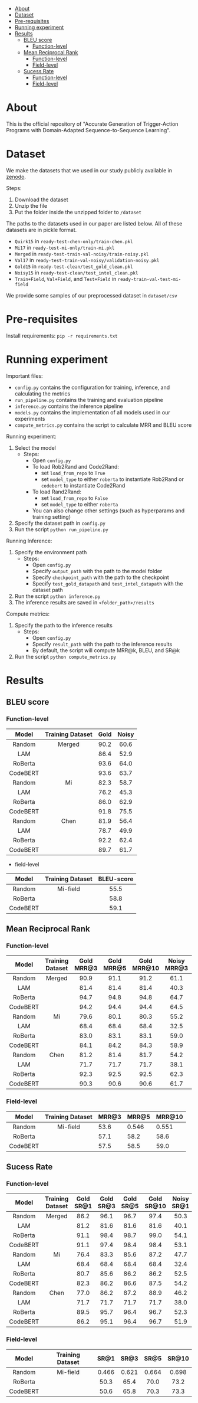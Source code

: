 - [About](#about)
- [Dataset](#dataset)
- [Pre-requisites](#pre-requisites)
- [Running experiment](#running-experiment)
- [Results](#results)
  * [BLEU score](#bleu-score)
    + [Function-level](#function-level)
  * [Mean Reciprocal Rank](#mean-reciprocal-rank)
    + [Function-level](#function-level-1)
    + [Field-level](#field-level)
  * [Sucess Rate](#sucess-rate)
    + [Function-level](#function-level-2)
    + [Field-level](#field-level-1)

# About
This is the official repository of "Accurate Generation of Trigger-Action Programs with Domain-Adapted Sequence-to-Sequence Learning".

# Dataset
We make the datasets that we used in our study publicly available in [zenodo](https://zenodo.org/record/5885850#.YeolYP5ByUl).

Steps:
1. Download the dataset
2. Unzip the file
3. Put the folder inside the unzipped folder to `/dataset`

The paths to the datasets used in our paper are listed below. All of these datasets are in pickle format. 
- `Quirk15` in `ready-test-chen-only/train-chen.pkl`
- `Mi17` in `ready-test-mi-only/train-mi.pkl`
- `Merged` in `ready-test-train-val-noisy/train-noisy.pkl`
- `Val17` in `ready-test-train-val-noisy/validation-noisy.pkl`
- `Gold15` in `ready-test-clean/test_gold_clean.pkl`
- `Noisy15` in `ready-test-clean/test_intel_clean.pkl`
- `Train+Field`, `Val+Field`, and `Test+Field` in `ready-train-val-test-mi-field`

We provide some samples of our preprocessed dataset in `dataset/csv`

# Pre-requisites
Install requirements: `pip -r requirements.txt`

# Running experiment
Important files:
- `config.py` contains the configuration for training, inference, and calculating the metrics
- `run_pipeline.py` contains the training and evaluation pipeline
- `inference.py` contains the inference pipeline
- `models.py` contains the implementation of all models used in our experiments
- `compute_metrics.py` contains the script to calculate MRR and BLEU score


Running experiment:
1. Select the model
    - Steps:
        - Open `config.py`
        - To load Rob2Rand and Code2Rand:
            - set `load_from_repo` to `True`
            - set `model_type`  to either `roberta` to instantiate Rob2Rand or `codebert` to instantiate Code2Rand
        - To load Rand2Rand:
            - set `load_from_repo` to `False`
            - set `model_type`  to either `roberta`
        - You can also change other settings (such as hyperparams and training setting)
2. Specify the dataset path in `config.py`
2. Run the script `python run_pipeline.py`

Running Inference:
1. Specify the environment path
    - Steps:
        - Open `config.py`
        - Specify `output_path` with the path to the model folder
        - Specify `checkpoint_path` with the path to the checkpoint
        - Specify `test_gold_datapath` and `test_intel_datapath` with the dataset path 
2. Run the script `python inference.py`
3. The inference results are saved in `<folder_path>/results`

Compute metrics:
1. Specify the path to the inference results
    - Steps:
        - Open `config.py`
        - Specify `result_path` with the path to the inference results
        - By default, the script will compute MRR@k, BLEU, and SR@k
2. Run the script `python compute_metrics.py`


# Results
## BLEU score
### Function-level

|   Model  	| Training Dataset 	| Gold 	| Noisy 	|
|:--------:	|:----------------:	|:----:	|:-----:	|
| Random  	|      Merged      	| 90.2 	|  60.6 	|
| LAM   	|                	| 86.4 	|  52.9 	|
| RoBerta 	|                	| 93.6 	|  64.0 	|
| CodeBERT 	|                	| 93.6 	|  63.7 	|
| Random  	|        Mi        	| 82.3 	|  58.7 	|
| LAM   	|                	| 76.2 	|  45.3 	|
| RoBerta 	|                	| 86.0 	|  62.9 	|
| CodeBERT 	|                	| 91.8 	|  75.5 	|
| Random  	|       Chen       	| 81.9 	|  56.4 	|
| LAM   	|                 	| 78.7 	|  49.9 	|
| RoBerta 	|                 	| 92.2 	|  62.4 	|
| CodeBERT 	|                	| 89.7 	|  61.7 	|

- field-level

|   Model  	| Training Dataset 	| BLEU-score 	|
|:--------:	|:----------------:	|:----------:	|
| Random   	|     Mi-field     	| 55.5       	|
| RoBerta  	|                  	| 58.8       	|
| CodeBERT 	|                  	| 59.1       	|



## Mean Reciprocal Rank 
### Function-level

|  Model   	| Training Dataset 	| Gold MRR@3 	| Gold MRR@5 	| Gold MRR@10 	| Noisy MRR@3 	| Noisy MRR@5 	| Noisy MRR@10 	|
|:--------:	|:----------------:	|:----------:	|:----------:	|:-----------:	|:-----------:	|:-----------:	|:------------:	|
|  Random  	|      Merged      	|    90.9    	|    91.1    	|     91.2    	|     61.1    	|     62.4    	|     62.9     	|
|    LAM   	|                  	|    81.4    	|    81.4    	|     81.4    	|     40.3    	|     40.3    	|     40.3     	|
|  RoBerta 	|                  	|    94.7    	|    94.8    	|     94.8    	|     64.7    	|     66.0    	|     66.5     	|
| CodeBERT 	|                  	|    94.2    	|    94.4    	|     94.4    	|     64.5    	|     65.6    	|     66.1     	|
|  Random  	|        Mi        	|    79.6    	|    80.1    	|     80.3    	|     55.2    	|     56.1    	|     56.5     	|
|    LAM   	|                  	|    68.4    	|    68.4    	|     68.4    	|     32.5    	|     32.5    	|     32.5     	|
|  RoBerta 	|                  	|    83.0    	|    83.1    	|     83.1    	|     59.0    	|     59.8    	|     60.0     	|
| CodeBERT 	|                  	|    84.1    	|    84.2    	|     84.3    	|     58.9    	|     59.3    	|     59.5     	|
|  Random  	|       Chen       	|    81.2    	|    81.4    	|     81.7    	|     54.2    	|     55.7    	|     56.4     	|
|    LAM   	|                  	|    71.7    	|    71.7    	|     71.7    	|     38.1    	|     38.1    	|     38.1     	|
|  RoBerta 	|                  	|    92.3    	|    92.5    	|     92.5    	|     62.3    	|     63.7    	|     64.3     	|
| CodeBERT 	|                  	|    90.3    	|    90.6    	|     90.6    	|     61.7    	|     63.0    	|     63.4     	|

### Field-level

|  Model   	| Training Dataset 	| MRR@3 	| MRR@5 	| MRR@10 	|
|:--------:	|:----------------:	|-------	|-------	|--------	|
| Random   	|     Mi-field     	| 53.6  	| 0.546 	| 0.551  	|
| RoBerta  	|                  	| 57.1  	| 58.2  	| 58.6   	|
| CodeBERT 	|                  	| 57.5  	| 58.5  	| 59.0   	|

## Sucess Rate
### Function-level

|  Model   	| Training Dataset 	| Gold SR@1 	| Gold SR@3 	| Gold SR@5 	| Gold SR@10 	| Noisy SR@1 	| Noisy SR@3 	| Noisy SR@5 	| Noisy SR@10 	|
|:--------:	|:----------------:	|:---------:	|:---------:	|:---------:	|:----------:	|:----------:	|:----------:	|:----------:	|:-----------:	|
| Random   	|      Merged      	| 86.2      	| 96.1      	| 96.7      	| 97.4       	| 50.3       	| 73.9       	| 79.2       	| 82.8        	|
| LAM      	|                  	| 81.2      	| 81.6      	| 81.6      	| 81.6       	| 40.1       	| 40.5       	| 40.5       	| 40.5        	|
| RoBerta  	|                  	| 91.1      	| 98.4      	| 98.7      	| 99.0       	| 54.1       	| 77.5       	| 83.4       	| 86.7        	|
| CodeBERT 	|                  	| 91.1      	| 97.4      	| 98.4      	| 98.4       	| 53.1       	| 78.0       	| 82.7       	| 86.5        	|
| Random   	|        Mi        	| 76.4      	| 83.3      	| 85.6      	| 87.2       	| 47.7       	| 63.3       	| 67.6       	| 70.1        	|
| LAM      	|                  	| 68.4      	| 68.4      	| 68.4      	| 68.4       	| 32.4       	| 32.6       	| 32.6       	| 32.6        	|
| RoBerta  	|                  	| 80.7      	| 85.6      	| 86.2      	| 86.2       	| 52.5       	| 66.7       	| 70.4       	| 71.7        	|
| CodeBERT 	|                  	| 82.3      	| 86.2      	| 86.6      	| 87.5       	| 54.2       	| 64.6       	| 66.4       	| 68.1        	|
| Random   	|       Chen       	| 77.0      	| 86.2      	| 87.2      	| 88.9       	| 46.2       	| 64.1       	| 70.7       	| 75.6        	|
| LAM      	|                  	| 71.7      	| 71.7      	| 71.7      	| 71.7       	| 38.0       	| 38.2       	| 38.2       	| 38.2        	|
| RoBerta  	|                  	| 89.5      	| 95.7      	| 96.4      	| 96.7       	| 52.3       	| 74.0       	| 80.0       	| 84.3        	|
| CodeBERT 	|                  	| 86.2      	| 95.1      	| 96.4      	| 96.7       	| 51.9       	| 73.3       	| 79.1       	| 82.1        	|

### Field-level

|  Model   	| Training Dataset 	|  SR@1 	|  SR@3 	|  SR@5 	| SR@10 	|
|:--------:	|:----------------:	|:-----:	|:-----:	|:-----:	|:-----:	|
| Random   	|     Mi-field     	| 0.466 	| 0.621 	| 0.664 	| 0.698 	|
| RoBerta  	|                  	| 50.3  	| 65.4  	| 70.0  	| 73.2  	|
| CodeBERT 	|                  	| 50.6  	| 65.8  	| 70.3  	| 73.3  	|